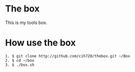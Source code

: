 # The box
This is my tools box.

# How use the box

```shell
1. $ git clone http://github.com/cih720/thebox.git ~/Box
2. $ cd ~/box 
3. $ ./box.sh
```
